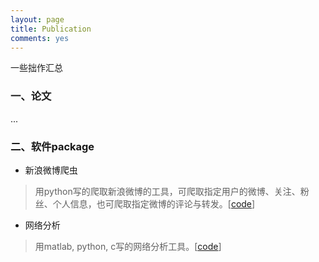 ```yaml
---
layout: page
title: Publication
comments: yes
---
```


一些拙作汇总

### 一、论文

...

### 二、软件package

- 新浪微博爬虫

> 用python写的爬取新浪微博的工具，可爬取指定用户的微博、关注、粉丝、个人信息，也可爬取指定微博的评论与转发。[[code](https://github.com/followyourheart/sina-weibo-crawler)]

- 网络分析
> 用matlab, python, c写的网络分析工具。[[code](https://github.com/followyourheart/Network-Analysis)]
